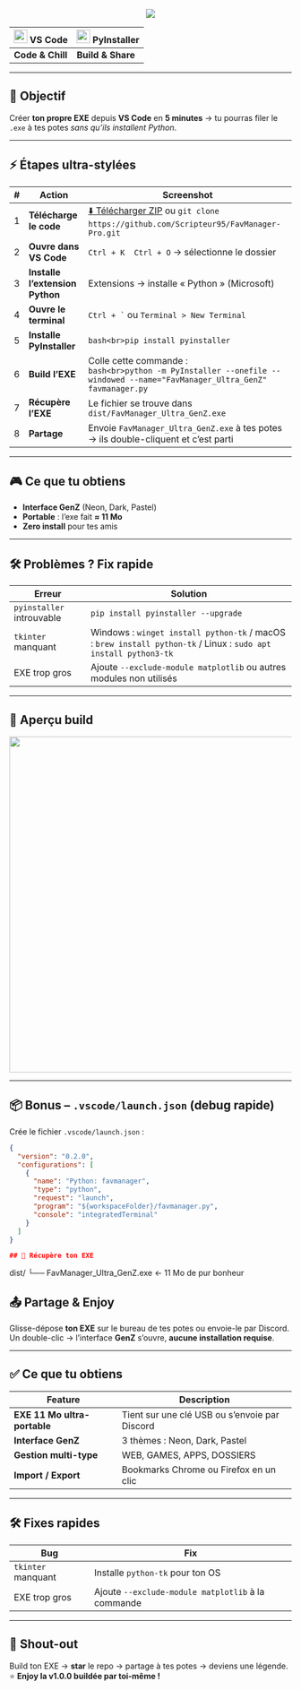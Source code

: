 <!-- markdownlint-disable MD033 -->
<p align="center">
  <img src="https://capsule-render.vercel.app/api?type=waving&color=gradient&height=120&section=header&text=FavManager%20Pro&fontSize=60&fontAlignY=35&desc=GenZ%20Edition&descAlignY=55"/>
</p>

<div align="center">

| <img src="https://cdn.simpleicons.org/visualstudiocode/007ACC" width="24"/> VS Code | <img src="https://cdn.simpleicons.org/pyinstaller/2D0359" width="24"/> PyInstaller |
|---|---|
| **Code & Chill** | **Build & Share** |

</div>

---

## 🚀 Objectif
Créer **ton propre EXE** depuis **VS Code** en **5 minutes** → tu pourras filer le `.exe` à tes potes *sans qu’ils installent Python*.

---

## ⚡ Étapes ultra-stylées

| # | Action | Screenshot |
|---|---|---|
| 1 | **Télécharge le code** | [⬇️ Télécharger ZIP](https://github.com/Scripteur95/FavManager-Pro/archive/refs/heads/main.zip) ou `git clone https://github.com/Scripteur95/FavManager-Pro.git` |
| 2 | **Ouvre dans VS Code** | `Ctrl + K  Ctrl + O` → sélectionne le dossier |
| 3 | **Installe l’extension Python** | Extensions → installe « Python » (Microsoft) |
| 4 | **Ouvre le terminal** | `` Ctrl + ` `` ou `Terminal > New Terminal` |
| 5 | **Installe PyInstaller** | ```bash<br>pip install pyinstaller``` |
| 6 | **Build l’EXE** | Colle cette commande :<br>```bash<br>python -m PyInstaller --onefile --windowed --name="FavManager_Ultra_GenZ" favmanager.py``` |
| 7 | **Récupère l’EXE** | Le fichier se trouve dans `dist/FavManager_Ultra_GenZ.exe` |
| 8 | **Partage** | Envoie `FavManager_Ultra_GenZ.exe` à tes potes → ils double-cliquent et c’est parti |

---

## 🎮 Ce que tu obtiens
- **Interface GenZ** (Neon, Dark, Pastel)  
- **Portable** : l’exe fait **≈ 11 Mo**  
- **Zero install** pour tes amis

---

## 🛠️ Problèmes ? Fix rapide
| Erreur | Solution |
|---|---|
| `pyinstaller` introuvable | `pip install pyinstaller --upgrade` |
| `tkinter` manquant | Windows : `winget install python-tk` / macOS : `brew install python-tk` / Linux : `sudo apt install python3-tk` |
| EXE trop gros | Ajoute `--exclude-module matplotlib` ou autres modules non utilisés |

---

## 📸 Aperçu build
<p align="center">
  <img src="https://raw.githubusercontent.com/Scripteur95/FavManager-Pro/main/assets/vscode_build.gif" width="600"/>
</p>

---

## 📦 Bonus – `.vscode/launch.json` (debug rapide)
Crée le fichier `.vscode/launch.json` :
```json
{
  "version": "0.2.0",
  "configurations": [
    {
      "name": "Python: favmanager",
      "type": "python",
      "request": "launch",
      "program": "${workspaceFolder}/favmanager.py",
      "console": "integratedTerminal"
    }
  ]
}

## 📂 Récupère ton EXE

```
dist/
└── FavManager_Ultra_GenZ.exe   ← 11 Mo de pur bonheur
## 📤 Partage & Enjoy

Glisse-dépose **ton EXE** sur le bureau de tes potes ou envoie-le par Discord.  
Un double-clic → l’interface **GenZ** s’ouvre, **aucune installation requise**.

---
## ✅ Ce que tu obtiens

| **Feature** | **Description** |
|---|---|
| **EXE 11 Mo ultra-portable** | Tient sur une clé USB ou s’envoie par Discord |
| **Interface GenZ** | 3 thèmes : Neon, Dark, Pastel |
| **Gestion multi-type** | WEB, GAMES, APPS, DOSSIERS |
| **Import / Export** | Bookmarks Chrome ou Firefox en un clic |

---

## 🛠️ Fixes rapides

| **Bug** | **Fix** |
|---|---|
| `tkinter` manquant | Installe `python-tk` pour ton OS |
| EXE trop gros | Ajoute `--exclude-module matplotlib` à la commande |

---

## 📣 Shout-out

Build ton EXE → **star** le repo → partage à tes potes → deviens une légende.  
⭐ **Enjoy la v1.0.0 buildée par toi-même !**
